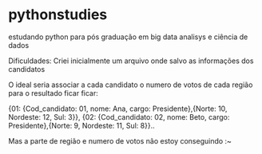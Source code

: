 # pythonstudies
estudando python para pós graduação em big data analisys e ciência de dados

Dificuldades:
Criei inicialmente um arquivo onde salvo as informações dos candidatos

O ideal seria associar a cada candidato o numero de votos de cada região para o resultado ficar ficar:

{01: {Cod_candidato: 01, nome: Ana, cargo: Presidente},{Norte: 10, Nordeste: 12, Sul: 3}},
{02: {Cod_candidato: 02, nome: Beto, cargo: Presidente},{Norte: 9, Nordeste: 11, Sul: 8}}..

Mas a parte de região e numero de votos não estoy conseguindo :~
